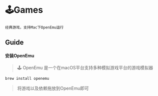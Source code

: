# 🕹Games 

    经典游戏，支持Mac下OpenEmu运行

## Guide

#### 安装OpenEmu

> 🕹 OpenEmu 是一个在macOS平台支持多种模拟游戏平台的游戏模拟器



```shell
brew install openemu
```

> 将游戏以及依赖拖放到OpenEmu即可

